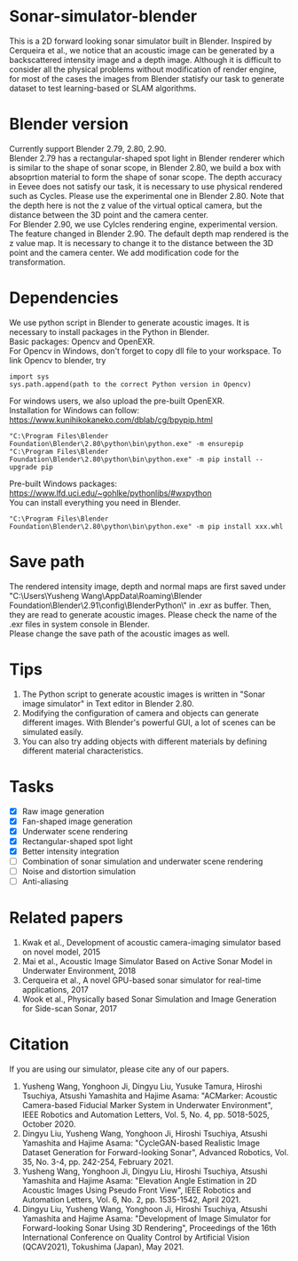 # Sonar-simulator-blender
This is a 2D forward looking sonar simulator built in Blender. Inspired by Cerqueira et al., we notice that an acoustic image can be generated by a backscattered intensity image and a depth image. Although it is difficult to consider all the physical problems without modification of render engine, for most of the cases the images from Blender statisfy our task to generate dataset to test learning-based or SLAM algorithms.
# Blender version
Currently support Blender 2.79, 2.80, 2.90.  
Blender 2.79 has a rectangular-shaped spot light in Blender renderer which is similar to the shape of sonar scope, in Blender 2.80, we build a box with absoprtion material to form the shape of sonar scope. The depth accuracy in Eevee does not satisfy our task, it is necessary to use physical rendered such as Cycles. Please use the experimental one in Blender 2.80. Note that the depth here is not the z value of the virtual optical camera, but the distance between the 3D point and the camera center.  
For Blender 2.90, we use Cylcles rendering engine, experimental version. The feature changed in Blender 2.90. The default depth map rendered is the z value map. It is necessary to change it to the distance between the 3D point and the camera center. We add modification code for the transformation. 
# Dependencies
We use python script in Blender to generate acoustic images. It is necessary to install packages in the Python in Blender.  
Basic packages: Opencv and OpenEXR.   
For Opencv in Windows, don't forget to copy dll file to your workspace. To link Opencv to blender, try  
```
import sys  
sys.path.append(path to the correct Python version in Opencv)  
```
For windows users, we also upload the pre-built OpenEXR.  
Installation for Windows can follow:  
https://www.kunihikokaneko.com/dblab/cg/bpypip.html  
```
"C:\Program Files\Blender Foundation\Blender\2.80\python\bin\python.exe" -m ensurepip
"C:\Program Files\Blender Foundation\Blender\2.80\python\bin\python.exe" -m pip install --upgrade pip 
```
Pre-built Windows packages:  
https://www.lfd.uci.edu/~gohlke/pythonlibs/#wxpython  
You can install everything you need in Blender.  
```
"C:\Program Files\Blender Foundation\Blender\2.80\python\bin\python.exe" -m pip install xxx.whl
```
# Save path
The rendered intensity image, depth and normal maps are first saved under  
"C:\\Users\\Yusheng Wang\\AppData\\Roaming\\Blender Foundation\\Blender\\2.91\\config\\BlenderPython\\"  in .exr as buffer.
Then, they are read to generate acoustic images. Please check the name of the .exr files in system console in Blender.  
Please change the save path of the acoustic images as well.

# Tips
1. The Python script to generate acoustic images is written in "Sonar image simulator" in Text editor in Blender 2.80.  
2. Modifying the configuration of camera and objects can generate different images. With Blender's powerful GUI, a lot of scenes can be simulated easily.  
3. You can also try adding objects with different materials by defining different material characteristics.
# Tasks
- [x] Raw image generation  
- [x] Fan-shaped image generation
- [x] Underwater scene rendering
- [x] Rectangular-shaped spot light
- [x] Better intensity integration
- [ ] Combination of sonar simulation and underwater scene rendering
- [ ] Noise and distortion simulation  
- [ ] Anti-aliasing  
# Related papers
1. Kwak et al., Development of acoustic camera-imaging simulator based on novel model, 2015  
2. Mai et al., Acoustic Image Simulator Based on Active Sonar Model in Underwater Environment, 2018  
3. Cerqueira et al.,  A novel GPU-based sonar simulator for real-time applications, 2017       
4. Wook et al., Physically based Sonar Simulation and Image Generation for Side-scan Sonar, 2017
# Citation
If you are using our simulator, please cite any of our papers.
1. Yusheng Wang, Yonghoon Ji, Dingyu Liu, Yusuke Tamura, Hiroshi Tsuchiya, Atsushi Yamashita and Hajime Asama: "ACMarker: Acoustic Camera-based Fiducial Marker System in Underwater Environment", IEEE Robotics and Automation Letters, Vol. 5, No. 4, pp. 5018-5025, October 2020.
2. Dingyu Liu, Yusheng Wang, Yonghoon Ji, Hiroshi Tsuchiya, Atsushi Yamashita and Hajime Asama: "CycleGAN-based Realistic Image Dataset Generation for Forward-looking Sonar", Advanced Robotics, Vol. 35, No. 3-4, pp. 242-254, February 2021.
3. Yusheng Wang, Yonghoon Ji, Dingyu Liu, Hiroshi Tsuchiya, Atsushi Yamashita and Hajime Asama: "Elevation Angle Estimation in 2D Acoustic Images Using Pseudo Front View", IEEE Robotics and Automation Letters, Vol. 6, No. 2, pp. 1535-1542, April 2021.
4. Dingyu Liu, Yusheng Wang, Yonghoon Ji, Hiroshi Tsuchiya, Atsushi Yamashita and Hajime Asama: "Development of Image Simulator for Forward-looking Sonar Using 3D Rendering", Proceedings of the 16th International Conference on Quality Control by Artificial Vision (QCAV2021), Tokushima (Japan), May 2021.
